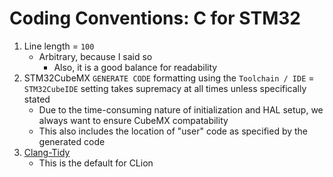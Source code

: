 # Coding Conventions: C for STM32

1. Line length = `100`
    - Arbitrary, because I said so
        - Also, it is a good balance for readability
2. STM32CubeMX `GENERATE CODE` formatting using the `Toolchain / IDE` = `STM32CubeIDE` setting takes
   supremacy at all times unless specifically stated
    - Due to the time-consuming nature of initialization and HAL setup, we always want to ensure
      CubeMX compatability
    - This also includes the location of "user" code as specified by the generated code
3. [Clang-Tidy](https://clang.llvm.org/extra/clang-tidy/)
    - This is the default for CLion
